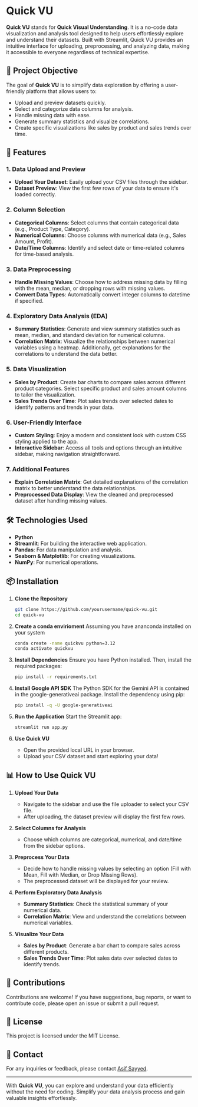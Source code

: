 # Quick VU

**Quick VU** stands for **Quick Visual Understanding**. It is a no-code data visualization and analysis tool designed to help users effortlessly explore and understand their datasets. Built with Streamlit, Quick VU provides an intuitive interface for uploading, preprocessing, and analyzing data, making it accessible to everyone regardless of technical expertise.

## 📌 Project Objective

The goal of **Quick VU** is to simplify data exploration by offering a user-friendly platform that allows users to:
- Upload and preview datasets quickly.
- Select and categorize data columns for analysis.
- Handle missing data with ease.
- Generate summary statistics and visualize correlations.
- Create specific visualizations like sales by product and sales trends over time.

## 🚀 Features

### 1. Data Upload and Preview
- **Upload Your Dataset**: Easily upload your CSV files through the sidebar.
- **Dataset Preview**: View the first few rows of your data to ensure it's loaded correctly.

### 2. Column Selection
- **Categorical Columns**: Select columns that contain categorical data (e.g., Product Type, Category).
- **Numerical Columns**: Choose columns with numerical data (e.g., Sales Amount, Profit).
- **Date/Time Columns**: Identify and select date or time-related columns for time-based analysis.

### 3. Data Preprocessing
- **Handle Missing Values**: Choose how to address missing data by filling with the mean, median, or dropping rows with missing values.
- **Convert Data Types**: Automatically convert integer columns to datetime if specified.

### 4. Exploratory Data Analysis (EDA)
- **Summary Statistics**: Generate and view summary statistics such as mean, median, and standard deviation for numerical columns.
- **Correlation Matrix**: Visualize the relationships between numerical variables using a heatmap. Additionally, get explanations for the correlations to understand the data better.

### 5. Data Visualization
- **Sales by Product**: Create bar charts to compare sales across different product categories. Select specific product and sales amount columns to tailor the visualization.
- **Sales Trends Over Time**: Plot sales trends over selected dates to identify patterns and trends in your data.

### 6. User-Friendly Interface
- **Custom Styling**: Enjoy a modern and consistent look with custom CSS styling applied to the app.
- **Interactive Sidebar**: Access all tools and options through an intuitive sidebar, making navigation straightforward.

### 7. Additional Features
- **Explain Correlation Matrix**: Get detailed explanations of the correlation matrix to better understand the data relationships.
- **Preprocessed Data Display**: View the cleaned and preprocessed dataset after handling missing values.

## 🛠️ Technologies Used

- **Python**
- **Streamlit**: For building the interactive web application.
- **Pandas**: For data manipulation and analysis.
- **Seaborn & Matplotlib**: For creating visualizations.
- **NumPy**: For numerical operations.

## 📦 Installation

1. **Clone the Repository**
    ```bash
    git clone https://github.com/yourusername/quick-vu.git
    cd quick-vu
    ```

2. **Create a conda envirioment**
    Assuming you have ananconda installed on your system
    ```bash
    conda create -name quickvu python=3.12
    conda activate quickvu
    ```

2. **Install Dependencies**
    Ensure you have Python installed. Then, install the required packages:
    ```bash
    pip install -r requirements.txt
    ```

3. **Install Google API SDK**
    The Python SDK for the Gemini API is contained in the google-generativeai package. Install the dependency using pip:
    ```bash
    pip install -q -U google-generativeai
    ```

4. **Run the Application**
    Start the Streamlit app:
    ```bash
    streamlit run app.py
    ```

5. **Use Quick VU**
    - Open the provided local URL in your browser.
    - Upload your CSV dataset and start exploring your data!

## 📊 How to Use Quick VU

1. **Upload Your Data**
    - Navigate to the sidebar and use the file uploader to select your CSV file.
    - After uploading, the dataset preview will display the first few rows.

2. **Select Columns for Analysis**
    - Choose which columns are categorical, numerical, and date/time from the sidebar options.

3. **Preprocess Your Data**
    - Decide how to handle missing values by selecting an option (Fill with Mean, Fill with Median, or Drop Missing Rows).
    - The preprocessed dataset will be displayed for your review.

4. **Perform Exploratory Data Analysis**
    - **Summary Statistics**: Check the statistical summary of your numerical data.
    - **Correlation Matrix**: View and understand the correlations between numerical variables.

5. **Visualize Your Data**
    - **Sales by Product**: Generate a bar chart to compare sales across different products.
    - **Sales Trends Over Time**: Plot sales data over selected dates to identify trends.

## 🤝 Contributions

Contributions are welcome! If you have suggestions, bug reports, or want to contribute code, please open an issue or submit a pull request.

## 📄 License

This project is licensed under the MIT License.

## 📧 Contact

For any inquiries or feedback, please contact [Asif Sayyed](mailto:asifdotexe@gmail.com).

---

With **Quick VU**, you can explore and understand your data efficiently without the need for coding. Simplify your data analysis process and gain valuable insights effortlessly.

